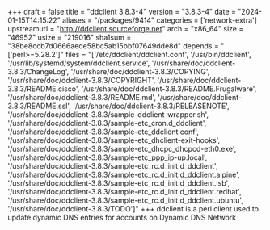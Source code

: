 +++
draft = false
title = "ddclient 3.8.3-4"
version = "3.8.3-4"
date = "2024-01-15T14:15:22"
aliases = "/packages/9414"
categories = ['network-extra']
upstreamurl = "http://ddclient.sourceforge.net"
arch = "x86_64"
size = "46952"
usize = "219016"
sha1sum = "38be8ccb7d0666aede58bc5ab15bbf07649dde8d"
depends = "['perl>=5.28.2']"
files = "['/etc/ddclient/ddclient.conf', '/usr/bin/ddclient', '/usr/lib/systemd/system/ddclient.service', '/usr/share/doc/ddclient-3.8.3/ChangeLog', '/usr/share/doc/ddclient-3.8.3/COPYING', '/usr/share/doc/ddclient-3.8.3/COPYRIGHT', '/usr/share/doc/ddclient-3.8.3/README.cisco', '/usr/share/doc/ddclient-3.8.3/README.Frugalware', '/usr/share/doc/ddclient-3.8.3/README.md', '/usr/share/doc/ddclient-3.8.3/README.ssl', '/usr/share/doc/ddclient-3.8.3/RELEASENOTE', '/usr/share/doc/ddclient-3.8.3/sample-ddclient-wrapper.sh', '/usr/share/doc/ddclient-3.8.3/sample-etc_cron.d_ddclient', '/usr/share/doc/ddclient-3.8.3/sample-etc_ddclient.conf', '/usr/share/doc/ddclient-3.8.3/sample-etc_dhclient-exit-hooks', '/usr/share/doc/ddclient-3.8.3/sample-etc_dhcpc_dhcpcd-eth0.exe', '/usr/share/doc/ddclient-3.8.3/sample-etc_ppp_ip-up.local', '/usr/share/doc/ddclient-3.8.3/sample-etc_rc.d_init.d_ddclient', '/usr/share/doc/ddclient-3.8.3/sample-etc_rc.d_init.d_ddclient.alpine', '/usr/share/doc/ddclient-3.8.3/sample-etc_rc.d_init.d_ddclient.lsb', '/usr/share/doc/ddclient-3.8.3/sample-etc_rc.d_init.d_ddclient.redhat', '/usr/share/doc/ddclient-3.8.3/sample-etc_rc.d_init.d_ddclient.ubuntu', '/usr/share/doc/ddclient-3.8.3/TODO']"
+++
ddclient is a perl client used to update dynamic DNS entries for accounts on Dynamic DNS Network